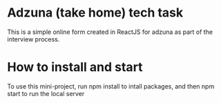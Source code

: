 # Adzuna (take home) tech task

This is a simple online form created in ReactJS for adzuna as part of the interview process. 

# How to install and start

To use this mini-project, run npm install to intall packages, and then npm start to run the local server

